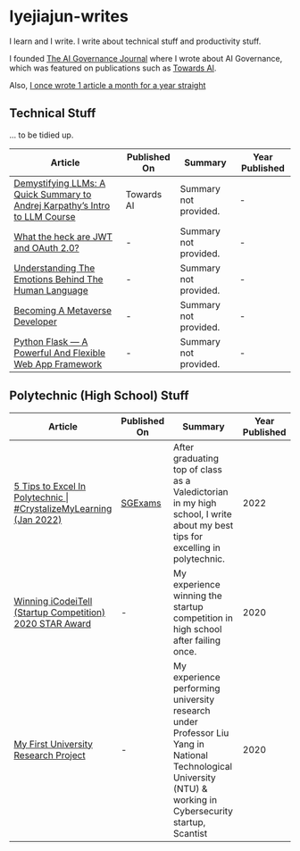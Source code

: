 # lyejiajun-writes
I learn and I write. I write about technical stuff and productivity stuff.

I founded [The AI Governance Journal](https://www.linkedin.com/pulse/introduction-ai-governance-journal-lye-jia-jun/) where I wrote about AI Governance, which was featured on publications such as [Towards AI](https://pub.towardsai.net/).

Also, [I once wrote 1 article a month for a year straight](https://www.linkedin.com/pulse/introducing-crystalizemylearning-movement-lye-jia-jun/)

## Technical Stuff
... to be tidied up.

| Article                                              | Published On                                            | Summary                     | Year Published |
|-----------------------------------------------------|-----------------------------------------------------|-----------------------------|----------------|
| [Demystifying LLMs: A Quick Summary to Andrej Karpathy’s Intro to LLM Course](https://medium.com/towards-artificial-intelligence/demystifying-llms-a-quick-summary-to-andrej-karpathys-intro-to-llm-course-6816111dc809) | Towards AI | Summary not provided. | - |
| [What the heck are JWT and OAuth 2.0?](https://levelup.gitconnected.com/what-the-heck-are-jwt-and-oauth-2-0-865312ed2aff) | - | Summary not provided. | - |
| [Understanding The Emotions Behind The Human Language](https://medium.com/geekculture/understanding-the-emotions-behind-the-human-language-34938a1fb5c7) | - | Summary not provided. | - |
| [Becoming A Metaverse Developer](https://medium.com/codex/becoming-a-metaverse-developer-de398a4702cb) | - | Summary not provided. | - |
| [Python Flask — A Powerful And Flexible Web App Framework](https://levelup.gitconnected.com/python-flask-a-powerful-and-flexible-web-app-framework-crystalizemylearning-mar-2022-6890e39e6c1e) | - | Summary not provided. | - |


## Polytechnic (High School) Stuff
<!--
1. [My First University Research Project](https://medium.com/@lyejiajun/my-first-research-project-d0cbfc3f4f7d)
2. [Winning iCodeiTell (Startup Competition) 2020 STAR Award](https://medium.com/@lyejiajun/winning-icodeitell-star-award-eb3e167b0d8a)
-->

| Article                                              | Published On                                            | Summary                     | Year Published |
|-----------------------------------------------------|-----------------------------------------------------|-----------------------------|----------------|
| [5 Tips to Excel In Polytechnic \| #CrystalizeMyLearning (Jan 2022)](https://www.linkedin.com/pulse/5-tips-excel-polytechnic-lye-jia-jun/)                                                | [SGExams](https://medium.com/sgexams/5-tips-to-excel-in-polytechnic-c628d750f47c)                                                | After graduating top of class as a Valedictorian in my high school, I write about my best tips for excelling in polytechnic.                         | 2022            |
| [Winning iCodeiTell (Startup Competition) 2020 STAR Award](https://www.linkedin.com/pulse/winning-icodeitell-2020-star-award-lye-jia-jun/) | - | My experience winning the startup competition in high school after failing once. | 2020   |
| [My First University Research Project](https://medium.com/@lyejiajun/my-first-research-project-d0cbfc3f4f7d) | - | My experience performing university research under Professor Liu Yang in National Technological University (NTU) & working in Cybersecurity startup, Scantist     | 2020
